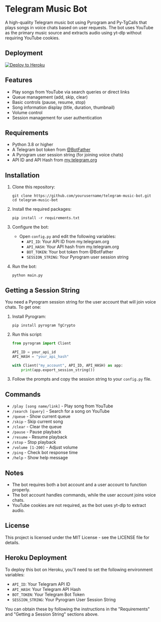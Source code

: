 # Telegram Music Bot

A high-quality Telegram music bot using Pyrogram and Py-TgCalls that plays songs in voice chats based on user requests. The bot uses YouTube as the primary music source and extracts audio using yt-dlp without requiring YouTube cookies.

## Deployment

[![Deploy to Heroku](https://www.herokucdn.com/deploy/button.svg)](https://heroku.com/deploy?template=https://github.com/kidoocoder/vocal-echo-streamer-bot)

## Features

- Play songs from YouTube via search queries or direct links
- Queue management (add, skip, clear)
- Basic controls (pause, resume, stop)
- Song information display (title, duration, thumbnail)
- Volume control
- Session management for user authentication

## Requirements

- Python 3.8 or higher
- A Telegram bot token from [@BotFather](https://t.me/BotFather)
- A Pyrogram user session string (for joining voice chats)
- API ID and API Hash from [my.telegram.org](https://my.telegram.org)

## Installation

1. Clone this repository:
   ```
   git clone https://github.com/yourusername/telegram-music-bot.git
   cd telegram-music-bot
   ```

2. Install the required packages:
   ```
   pip install -r requirements.txt
   ```

3. Configure the bot:
   - Open `config.py` and edit the following variables:
     - `API_ID`: Your API ID from my.telegram.org
     - `API_HASH`: Your API hash from my.telegram.org
     - `BOT_TOKEN`: Your bot token from @BotFather
     - `SESSION_STRING`: Your Pyrogram user session string

4. Run the bot:
   ```
   python main.py
   ```

## Getting a Session String

You need a Pyrogram session string for the user account that will join voice chats. To get one:

1. Install Pyrogram:
   ```
   pip install pyrogram TgCrypto
   ```

2. Run this script:
   ```python
   from pyrogram import Client

   API_ID = your_api_id
   API_HASH = "your_api_hash"

   with Client("my_account", API_ID, API_HASH) as app:
       print(app.export_session_string())
   ```

3. Follow the prompts and copy the session string to your `config.py` file.

## Commands

- `/play [song name/link]` - Play song from YouTube
- `/search [query]` - Search for a song on YouTube
- `/queue` - Show current queue
- `/skip` - Skip current song
- `/clear` - Clear the queue
- `/pause` - Pause playback
- `/resume` - Resume playback
- `/stop` - Stop playback
- `/volume [1-200]` - Adjust volume
- `/ping` - Check bot response time
- `/help` - Show help message

## Notes

- The bot requires both a bot account and a user account to function properly.
- The bot account handles commands, while the user account joins voice chats.
- YouTube cookies are not required, as the bot uses yt-dlp to extract audio.

## License

This project is licensed under the MIT License - see the LICENSE file for details.

## Heroku Deployment

To deploy this bot on Heroku, you'll need to set the following environment variables:

- `API_ID`: Your Telegram API ID
- `API_HASH`: Your Telegram API Hash
- `BOT_TOKEN`: Your Telegram Bot Token
- `SESSION_STRING`: Your Pyrogram User Session String

You can obtain these by following the instructions in the "Requirements" and "Getting a Session String" sections above.
